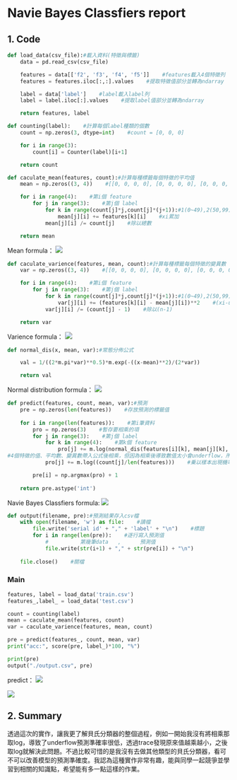 # Navie Bayes Classfiers report

## 1. Code

```python
def load_data(csv_file):#載入資料(特徵與標籤)
    data = pd.read_csv(csv_file)

    features = data[['f2', 'f3', 'f4', 'f5']]    #features載入4個特徵列
    features = features.iloc[:,:].values    #提取特徵值部分並轉為ndarray

    label = data['label']    #label載入label列
    label = label.iloc[:].values    #提取label值部分並轉為ndarray

    return features, label
```

```python
def counting(label):    #計算每個label種類的個數
    count = np.zeros(3, dtype=int)    #count = [0, 0, 0]

    for i in range(3):
        count[i] = Counter(label)[i+1]

    return count
```


```python
def caculate_mean(features, count):#計算每種標籤每個特徵的平均值
    mean = np.zeros((3, 4))    #[[0, 0, 0, 0], [0, 0, 0, 0], [0, 0, 0, 0]]

    for i in range(4):    #第i個 feature
        for j in range(3):    #第j個 label
            for k in range(count[j]*j,count[j]*(j+1)):#1(0~49),2(50,99),3(100~149)
                mean[j][i] += features[k][i]    #xi累加
            mean[j][i] /= count[j]    #除以總數

    return mean
```
Mean formula：
![](https://i.imgur.com/SULDjAq.png)
```python
def caculate_varience(features, mean, count):#計算每種標籤每個特徵的變異數
    var = np.zeros((3, 4))    #[[0, 0, 0, 0], [0, 0, 0, 0], [0, 0, 0, 0]]

    for i in range(4):    #第i個 feature
        for j in range(3):    #第j個 label
            for k in range(count[j]*j,count[j]*(j+1)):#1(0~49),2(50,99),3(100~149)
                var[j][i] += (features[k][i] - mean[j][i])**2    #(xi-u)^2 累加
            var[j][i] /= (count[j] - 1)    #除以(n-1)

    return var
```
Varience formula：
![](https://i.imgur.com/cKftayI.jpg)


```python
def normal_dis(x, mean, var):#常態分佈公式

    val = 1/((2*m.pi*var)**0.5)*m.exp(-((x-mean)**2)/(2*var))    

    return val
```
Normal distribution formula：
![](https://i.imgur.com/AV6EF4P.png)

```python
def predict(features, count, mean, var):#預測
    pre = np.zeros(len(features))    #存放預測的標籤值
    
    for i in range(len(features)):    #第i筆資料
        pro = np.zeros(3)    #暫存要相乘的項
        for j in range(3):    #第j個 label
            for k in range(4):    #第k個 feature
                pro[j] += m.log(normal_dis(features[i][k], mean[j][k], var[j][k]))
#4個特徵的值、平均數、變異數帶入公式後相乘，但因為相乘後導致數值太小會underflow，所以取log變相加
            pro[j] += m.log((count[j]/len(features)))    #乗以樣本出現機率(log變相加)

        pre[i] = np.argmax(pro) + 1
        
    return pre.astype('int')
```
Navie Bayes Classfiers formula:
![](https://i.imgur.com/hfXqUCC.png)

```python
def output(filename, pre):#預測結果存入csv檔
    with open(filename, 'w') as file:    #讀檔
        file.write('serial id' + "," + 'label' + "\n")    #標題
        for i in range(len(pre)):    #逐行寫入預測值
            #          第幾筆data   ,      預測值
            file.write(str(i+1) + "," + str(pre[i]) + "\n")
            
    file.close()    #關檔
```
### Main
```python
features, label = load_data('train.csv')
features_,label_ = load_data('test.csv')

count = counting(label)
mean = caculate_mean(features, count)
var = caculate_varience(features, mean, count)

pre = predict(features_, count, mean, var)
print("acc:", score(pre, label_)*100, "%")

print(pre)
output("./output.csv", pre)
```
predict：
![](https://i.imgur.com/rVXXj75.png)

![](https://i.imgur.com/xrgxjRX.png)

## 2. Summary
透過這次的實作，讓我更了解貝氏分類器的整個過程，例如一開始我沒有將相乘那取log，導致了underflow預測準確率很低，透過trace發現原來值越乘越小，之後取log就解決此問題。不過比較可惜的是我沒有去做其他類型的貝氏分類器，看可不可以改善模型的預測準確度。我認為這種實作非常有趣，能與同學一起競爭並學習到相關的知識點，希望能有多一點這樣的作業。
